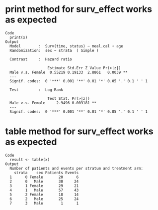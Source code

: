 # print method for surv_effect works as expected

    Code
      print(x)
    Output
      Model        :  Surv(time, status) ~ meal.cal + age 
      Randomization:  sex ~ strata  ( Simple )
      
      Contrast     :  Hazard ratio
      
                       Estimate Std.Err Z Value Pr(>|z|)   
      Male v.s. Female  0.55219 0.19133  2.8861   0.0039 **
      ---
      Signif. codes:  0 '***' 0.001 '**' 0.01 '*' 0.05 '.' 0.1 ' ' 1
      
      Test         :  Log-Rank
      
                       Test Stat. Pr(>|z|)   
      Male v.s. Female     2.9496 0.003181 **
      ---
      Signif. codes:  0 '***' 0.001 '**' 0.01 '*' 0.05 '.' 0.1 ' ' 1

# table method for surv_effect works as expected

    Code
      result <- table(x)
    Output
      Number of patients and events per stratum and treatment arm:
        strata    sex Patients Events
      1      0 Female       20      6
      2      0   Male       30     24
      3      1 Female       29     21
      4      1   Male       57     43
      5      2 Female       18     14
      6      2   Male       25     24
      7      3   Male        1      1

